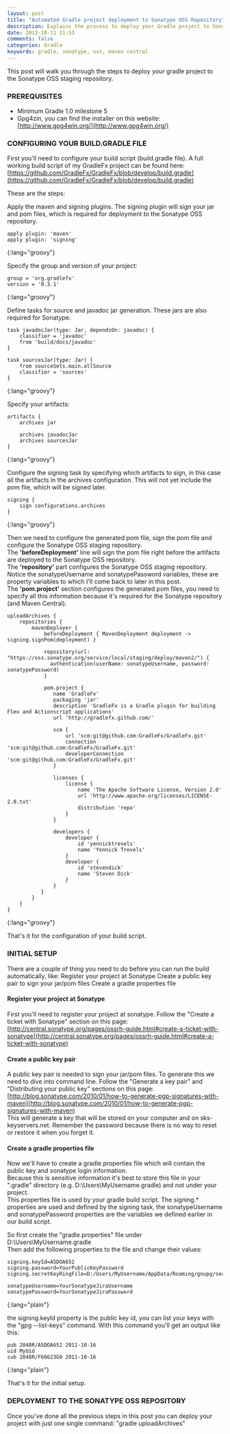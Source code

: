 ```yaml
---
layout: post
title: "Automated Gradle project deployment to Sonatype OSS Repository"
description: Explains the process to deploy your Gradle project to Sonatype's OSS repository and Maven Central
date: 2013-10-11 21:53
comments: false
categories: Gradle
keywords: gradle, sonatype, oss, maven central
---
```


This post will walk you through the steps to deploy your gradle project to the Sonatype OSS staging repository.

<!--more-->

### PREREQUISITES

* Minimum Gradle 1.0 milestone 5
* Gpg4zin, you can find the installer on this website: [http://www.gpg4win.org/](http://www.gpg4win.org/)

### CONFIGURING YOUR BUILD.GRADLE FILE
First you'll need to configure your build script (build.gradle file). A full working build script of my GradleFx project can be found here:  
[https://github.com/GradleFx/GradleFx/blob/develop/build.gradle](https://github.com/GradleFx/GradleFx/blob/develop/build.gradle)

These are the steps:

Apply the maven and signing plugins. The signing plugin will sign your jar and pom files, which is required for deployment to the Sonatype OSS repository.

	apply plugin: 'maven'
	apply plugin: 'signing'
{:lang="groovy"}

Specify the group and version of your project:

	group = 'org.gradlefx'
	version = '0.3.1'
{:lang="groovy"}

Define tasks for source and javadoc jar generation. These jars are also required for Sonatype:

	task javadocJar(type: Jar, dependsOn: javadoc) {
		classifier = 'javadoc'
		from 'build/docs/javadoc'
	}

	task sourcesJar(type: Jar) {
		from sourceSets.main.allSource
		classifier = 'sources'
	}
{:lang="groovy"}

Specify your artifacts:

	artifacts {
		archives jar

		archives javadocJar
		archives sourcesJar
	}
{:lang="groovy"}

Configure the signing task by specifying which artifacts to sign, in this case all the artifacts in the archives configuration. This will not yet include the pom file, which will be signed later.

	signing {
		sign configurations.archives
	}
{:lang="groovy"}

Then we need to configure the generated pom file, sign the pom file and configure the Sonatype OSS staging repository.  
The **'beforeDeployment'** line will sign the pom file right before the artifacts are deployed to the Sonatype OSS repository.  
The **'repository'** part configures the Sonatype OSS staging repository. Notice the sonatypeUsername and sonatypePassword variables, these are property variables to which I'll come back to later in this post.  
The **'pom.project'** section configures the generated pom files, you need to specify all this information because it's required for the Sonatype repository (and Maven Central).

	uploadArchives {
		repositories {
			mavenDeployer {
				beforeDeployment { MavenDeployment deployment -> signing.signPom(deployment) }

				repository(url: "https://oss.sonatype.org/service/local/staging/deploy/maven2/") {
				  authentication(userName: sonatypeUsername, password: sonatypePassword)
				}

				pom.project {
				   name 'GradleFx'
				   packaging 'jar'
				   description 'GradleFx is a Gradle plugin for building Flex and Actionscript applications'
				   url 'http://gradlefx.github.com/'

				   scm {
					   url 'scm:git@github.com:GradleFx/GradleFx.git'
					   connection 'scm:git@github.com:GradleFx/GradleFx.git'
					   developerConnection 'scm:git@github.com:GradleFx/GradleFx.git'
				   }

				   licenses {
					   license {
						   name 'The Apache Software License, Version 2.0'
						   url 'http://www.apache.org/licenses/LICENSE-2.0.txt'
						   distribution 'repo'
					   }
				   }

				   developers {
					   developer {
						   id 'yennicktrevels'
						   name 'Yennick Trevels'
					   }
					   developer {
						   id 'stevendick'
						   name 'Steven Dick'
					   }
				   }
			   }
			}
		}
	}
{:lang="groovy"}  

That's it for the configuration of your build script.

### INITIAL SETUP
There are a couple of thing you need to do before you can run the build automatically, like:
Register your project at Sonatype
Create a public key pair to sign your jar/pom files
Create a gradle properties file

#### Register your project at Sonatype

First you'll need to register your project at sonatype. Follow the "Create a ticket with Sonatype" section on this page: [http://central.sonatype.org/pages/ossrh-guide.html#create-a-ticket-with-sonatype](http://central.sonatype.org/pages/ossrh-guide.html#create-a-ticket-with-sonatype)

#### Create a public key pair

A public key pair is needed to sign your jar/pom files. To generate this we need to dive into command line. Follow the "Generate a key pair" and "Distributing your public key" sections on this page: [http://blog.sonatype.com/2010/01/how-to-generate-pgp-signatures-with-maven](http://blog.sonatype.com/2010/01/how-to-generate-pgp-signatures-with-maven)  
This will generate a key that will be stored on your computer and on sks-keyservers.net. Remember the password because there is no way to reset or restore it when you forget it.

#### Create a gradle properties file

Now we'll have to create a gradle.properties file which will contain the public key and sonatype login information.  
Because this is sensitive information it's best to store this file in your ".gradle" directory (e.g. D:\Users\MyUsername\.gradle) and not under your project.  
This properties file is used by your gradle build script. The signing.* properties are used and defined by the signing task, the sonatypeUsername and sonatypePassword properties are the variables we defined earlier in our build script.  

So first create the "gradle.properties" file under D:\Users\MyUsername\.gradle  
Then add the following properties to the file and change their values:


	signing.keyId=A5DOA652
	signing.password=YourPublicKeyPassword
	signing.secretKeyRingFile=D:/Users/MyUsername/AppData/Roaming/gnupg/secring.gpg

	sonatypeUsername=YourSonatypeJiraUsername
	sonatypePassword=YourSonatypeJiraPassword
{:lang="plain"}

the signing.keyId property is the public key id, you can list your keys with the "gpg --list-keys" command. With this command you'll get an output like this:

	pub 2048R/A5DOA652 2011-10-16
	uid MyUid
	sub 2048R/F66623G0 2011-10-16
{:lang="plain"}

That's it for the initial setup.

### DEPLOYMENT TO THE SONATYPE OSS REPOSITORY
Once you've done all the previous steps in this post you can deploy your project with just one single command: "gradle uploadArchives"
